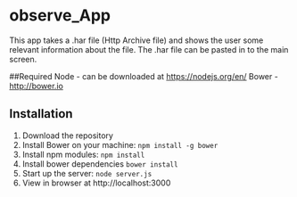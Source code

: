 # observe_App

This app takes a .har file (Http Archive file) and shows the user some relevant information about the file.  The .har file can be pasted in to the main screen.

##Required
Node - can be downloaded at https://nodejs.org/en/
Bower - http://bower.io


## Installation
1. Download the repository
2. Install Bower on your machine: `npm install -g bower`
3. Install npm modules: `npm install`
4. Install bower dependencies `bower install`
5. Start up the server: `node server.js`
6. View in browser at http://localhost:3000
